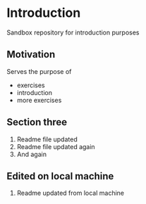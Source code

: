 # Introduction
Sandbox repository for introduction purposes

## Motivation
Serves the purpose of

  * exercises
  * introduction
  * more exercises
  
## Section three
  1. Readme file updated
  2. Readme file updated again
  3. And again

## Edited on local machine
  1. Readme updated from local machine
  

